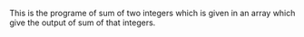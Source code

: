 This is the programe of sum of two integers which is given in an array which give the output of sum of that integers. 
